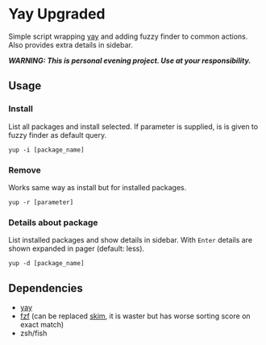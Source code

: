 # Yay Upgraded

Simple script wrapping [yay](https://github.com/Jguer/yay) and adding fuzzy finder to common actions. Also provides extra details in sidebar.

***WARNING: This is personal evening project. Use at your responsibility.***

## Usage

### Install

List all packages and install selected. If parameter is supplied, is is given to fuzzy finder as default query.

```yup -i [package_name]```

### Remove

Works same way as install but for installed packages.

```yup -r [parameter]```

### Details about package

List installed packages and show details in sidebar. With `Enter` details are shown expanded in pager (default: less).

```yup -d [package_name]```


## Dependencies

- [yay](https://github.com/Jguer/yay)
- [fzf](https://github.com/junegunn/fzf) (can be replaced [skim](https://github.com/lotabout/skim), it is waster but has worse sorting score on exact match)
- zsh/fish


